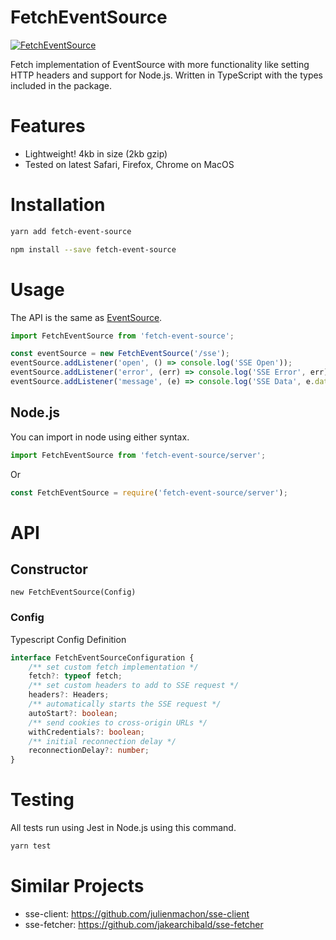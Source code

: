 # FetchEventSource

[![FetchEventSource](https://circleci.com/gh/skyllo/fetch-event-source.svg?style=svg)](https://circleci.com/gh/skyllo/fetch-event-source)

Fetch implementation of EventSource with more functionality like setting HTTP headers and support for Node.js. Written in TypeScript with the types included in the package.

# Features
* Lightweight! 4kb in size (2kb gzip)
* Tested on latest Safari, Firefox, Chrome on MacOS

# Installation
```bash
yarn add fetch-event-source
```

```bash
npm install --save fetch-event-source
```

# Usage
The API is the same as [EventSource](https://developer.mozilla.org/en-US/docs/Web/API/EventSource).

```javascript
import FetchEventSource from 'fetch-event-source';

const eventSource = new FetchEventSource('/sse');
eventSource.addListener('open', () => console.log('SSE Open'));
eventSource.addListener('error', (err) => console.log('SSE Error', err));
eventSource.addListener('message', (e) => console.log('SSE Data', e.data));
```

## Node.js

You can import in node using either syntax.
```javascript
import FetchEventSource from 'fetch-event-source/server';
```
Or
```javascript
const FetchEventSource = require('fetch-event-source/server');
```

# API
## Constructor
`new FetchEventSource(Config)`

### Config
Typescript Config Definition

```typescript
interface FetchEventSourceConfiguration {
    /** set custom fetch implementation */
    fetch?: typeof fetch;
    /** set custom headers to add to SSE request */
    headers?: Headers;
    /** automatically starts the SSE request */
    autoStart?: boolean;
    /** send cookies to cross-origin URLs */
    withCredentials?: boolean;
    /** initial reconnection delay */
    reconnectionDelay?: number;
}
```

# Testing
All tests run using Jest in Node.js using this command.

```javascript
yarn test
```

# Similar Projects
* sse-client: https://github.com/julienmachon/sse-client
* sse-fetcher: https://github.com/jakearchibald/sse-fetcher


